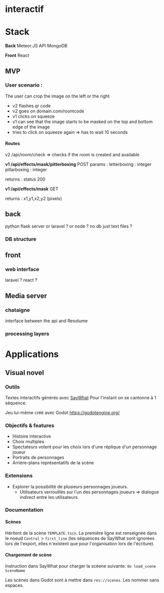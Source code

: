 # interactif

# Stack

**Back**
Meteor.JS API
MongoDB

**Front**
React



## MVP
### User scenario :

The user can crop the image on the left or the right

- v2 flashes qr code
- v2 goes on domain.com/roomcode
- v1 clicks on squeeze
- v1 can see that the image starts to be masked on the top and bottom edge of the image
- tries to click on squeeze again => has to wait 10 seconds

#### Routes
v2 /api/room/check => checks if the room is created and available

**v1 /api/effects/mask/pitterboxing**
POST
params :
letterboxing : integer
pillarboxing : integer


returns :
status 200

**v1 /api/effects/mask**
GET

returns :
x1,y1,x2,y2 (pixels)

## back
python flask server or laravel ? or node ?
no db just text files ?

### DB structure




## front

### web interface
laravel ? react ?







## Media server
### chataigne 
interface between the api and Resolume

### processing layers


# Applications
## Visual novel

### Outils
Textes interactifs générés avec [SayWhat](https://nathanhoad.itch.io/saywhat)
Pour l'instant on se cantonne à 1 séquence.

Jeu lui-même créé avec Godot https://godotengine.org/

### Objectifs & features
- Histoire interactive
- Choix multiples
- Spectateurs votent pour les choix lors d'une réplique d'un personnage joueur
- Portraits de personnages
- Arrière-plans représentatifs de la scène

### Extensions
- Explorer la possibilité de plusieurs personnages joueurs.
	- Utilisateurs verrouillés sur l'un des personnages joueurs => dialogue indirect entre les utilisateurs

### Documentation

#### Scènes
Héritent de la scène `TEMPLATE.tscn`.
La première ligne est renseignée dans le noeud `Control` > `first_line` (les séquences de SayWhat sont ignorées lors de l'export, elles n'existent que pour l'organisation lors de l'écriture).

#### Chargement de scène
Instruction dans SayWhat pour charger la scèene suivante: `do load_scene SceneName`

Les scènes dans Godot sont à mettre dans `res://scenes`. Les nommer sans espaces.